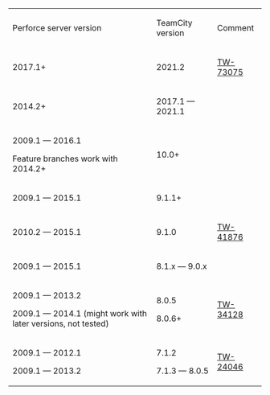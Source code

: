 [//]: # (title: Perforce Helix Core Compatibility)
[//]: # (auxiliary-id: Perforce Helix Core Compatibility)

<table><tr>

<td>

Perforce server version

</td>

<td>

TeamCity version

</td>

<td>

Comment

</td></tr>

<tr>

<td>

2017.1\+

</td>

<td>

2021.2

</td>

<td>

[TW-73075](https://youtrack.jetbrains.com/issue/TW-73075)

</td></tr>

<tr>

<td>

2014.2\+

</td>

<td>

2017.1 — 2021.1

</td>

<td>
 

</td></tr><tr>

<td>

2009.1 — 2016.1

Feature branches work with 2014.2\+

</td>

<td>

10.0\+

</td>

<td>
 

</td></tr><tr>

<td>

2009.1 — 2015.1


</td>

<td>

9.1.1\+


</td>

<td>

 


</td></tr><tr>

<td>

2010.2 — 2015.1


</td>

<td>

9.1.0


</td>

<td>

[TW-41876](https://youtrack.jetbrains.com/issue/TW-41876)


</td></tr><tr>

<td>

2009.1 — 2015.1


</td>

<td>

8.1.x — 9.0.x

</td>

<td>

</td></tr><tr>

<td>

2009.1 — 2013.2

2009.1 — 2014.1 (might work with later versions, not tested)

</td>

<td>

8.0.5

8.0.6\+

</td>

<td>

[TW-34128](http://youtrack.jetbrains.com/issue/TW-34128)


</td></tr><tr>

<td>

2009.1 — 2012.1

2009.1 — 2013.2

</td>

<td>

7.1.2

7.1.3 — 8.0.5

</td>

<td>

[TW-24046](http://youtrack.jetbrains.com/issue/TW-24046)

</td></tr></table>

